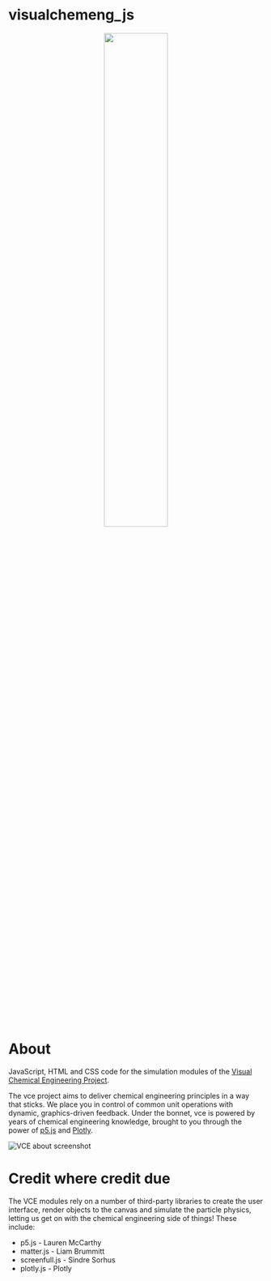 # visualchemeng_js

<p align="center">
<img src="http://visualchemeng.com/wp-content/uploads/2018/01/stack.png" width="50%" margin="auto" display="block">
</p>

# About
JavaScript, HTML and CSS code for the simulation modules of the [Visual Chemical Engineering Project](http://visualchemeng.com).

The vce project aims to deliver chemical engineering principles in a way that sticks. We place you in control of common unit operations with dynamic, graphics-driven feedback. Under the bonnet, vce is powered by years of chemical engineering knowledge, brought to you through the power of [p5.js](https://p5js.org/) and [Plotly](https://plot.ly/).

![VCE about screenshot](http://visualchemeng.com/wp-content/uploads/2018/02/vce_flash_biodiesel.png)

# Credit where credit due
The VCE modules rely on a number of third-party libraries to create the user interface, render objects to the canvas and simulate the particle physics, letting us get on with the chemical engineering side of things! These include:
* p5.js - Lauren McCarthy
* matter.js - Liam Brummitt 
* screenfull.js - Sindre Sorhus
* plotly.js - Plotly
